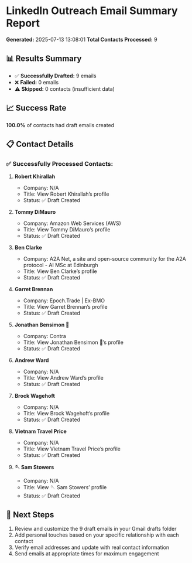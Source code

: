 # LinkedIn Outreach Email Summary Report

**Generated:** 2025-07-13 13:08:01
**Total Contacts Processed:** 9

## 📊 Results Summary

- ✅ **Successfully Drafted:** 9 emails
- ❌ **Failed:** 0 emails  
- ⚠️ **Skipped:** 0 contacts (insufficient data)

## 📈 Success Rate

**100.0%** of contacts had draft emails created

## 📋 Contact Details

### ✅ Successfully Processed Contacts:

1. **Robert Khirallah**
   - Company: N/A
   - Title: View Robert Khirallah’s profile
   - Status: ✅ Draft Created

2. **Tommy DiMauro**
   - Company: Amazon Web Services (AWS)
   - Title: View Tommy DiMauro’s profile
   - Status: ✅ Draft Created

3. **Ben Clarke**
   - Company: A2A Net, a site and open-source community for the A2A protocol - AI MSc at Edinburgh
   - Title: View Ben Clarke’s profile
   - Status: ✅ Draft Created

4. **Garret Brennan**
   - Company: Epoch.Trade | Ex-BMO
   - Title: View Garret Brennan’s profile
   - Status: ✅ Draft Created

5. **Jonathan Bensimon 🤝**
   - Company: Contra
   - Title: View Jonathan Bensimon 🤝’s profile
   - Status: ✅ Draft Created

6. **Andrew Ward**
   - Company: N/A
   - Title: View Andrew Ward’s profile
   - Status: ✅ Draft Created

7. **Brock Wagehoft**
   - Company: N/A
   - Title: View Brock Wagehoft’s profile
   - Status: ✅ Draft Created

8. **Vietnam Travel Price**
   - Company: N/A
   - Title: View Vietnam Travel Price’s profile
   - Status: ✅ Draft Created

9. **🪡 Sam Stowers**
   - Company: N/A
   - Title: View 🪡 Sam Stowers’ profile
   - Status: ✅ Draft Created

## 📧 Next Steps

1. Review and customize the 9 draft emails in your Gmail drafts folder
2. Add personal touches based on your specific relationship with each contact
3. Verify email addresses and update with real contact information
4. Send emails at appropriate times for maximum engagement

